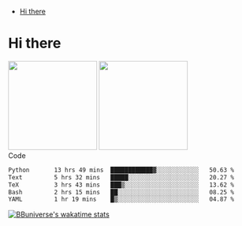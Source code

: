 <!--ts-->
* [Hi there](#hi-there)

<!-- Created by https://github.com/ekalinin/github-markdown-toc -->
<!-- Added by: runner, at: Wed Sep 27 04:19:34 UTC 2023 -->

<!--te-->


# Hi there

<!--
**BBuniverse/BBuniverse** is a ✨ _special_ ✨ repository because its `README.md` (this file) appears on your GitHub profile.

Here are some ideas to get you started:

- 🔭 I’m currently working on ...
- 🌱 I’m currently learning ...
- 👯 I’m looking to collaborate on ...
- 🤔 I’m looking for help with ...
- 💬 Ask me about ...
- 📫 How to reach me: ...
- 😄 Pronouns: ...
- ⚡ Fun fact: ...
-->


<div display="flex">
  <img src="https://github-readme-stats.vercel.app/api?username=BBuniverse&show_icons=true&count_private=true&theme=radical&hide_border=true" height="180"/>
  <img src="https://github-readme-stats.vercel.app/api/top-langs/?username=BBuniverse&layout=compact&theme=radical&hide_border=true" height="180"/>
</div
     

## Code
<!--START_SECTION:waka-->

```txt
Python       13 hrs 49 mins  ████████████▓░░░░░░░░░░░░   50.63 %
Text         5 hrs 32 mins   █████░░░░░░░░░░░░░░░░░░░░   20.27 %
TeX          3 hrs 43 mins   ███▒░░░░░░░░░░░░░░░░░░░░░   13.62 %
Bash         2 hrs 15 mins   ██░░░░░░░░░░░░░░░░░░░░░░░   08.25 %
YAML         1 hr 19 mins    █▒░░░░░░░░░░░░░░░░░░░░░░░   04.87 %
```

<!--END_SECTION:waka-->
     
[![BBuniverse's wakatime stats](https://github-readme-stats.vercel.app/api/wakatime?username=BBuniverse)](https://github.com/anuraghazra/github-readme-stats)
